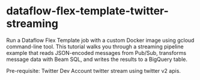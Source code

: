 # dataflow-flex-template-twitter-streaming

Run a Dataflow Flex Template job with a custom Docker image using gcloud command-line tool. This tutorial walks you through a streaming pipeline example that reads JSON-encoded messages from Pub/Sub, transforms message data with Beam SQL, and writes the results to a BigQuery table.

Pre-requisite: Twitter Dev Account twitter stream using twitter v2 apis.

